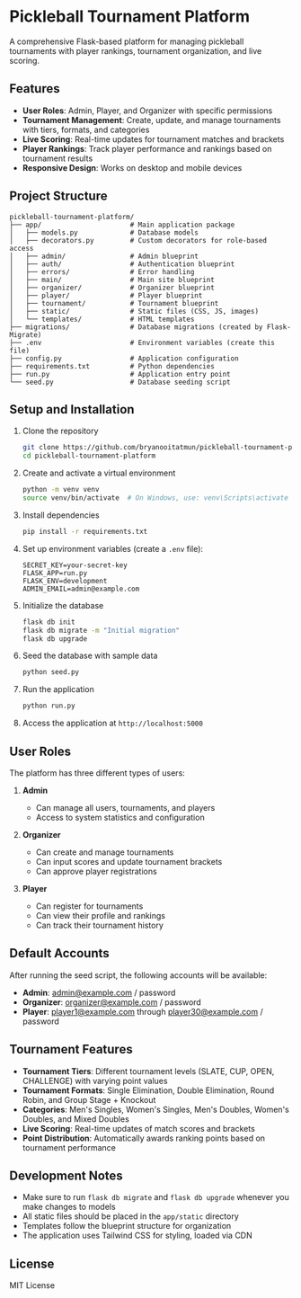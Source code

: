 # Pickleball Tournament Platform

A comprehensive Flask-based platform for managing pickleball tournaments with player rankings, tournament organization, and live scoring.

## Features

- **User Roles**: Admin, Player, and Organizer with specific permissions
- **Tournament Management**: Create, update, and manage tournaments with tiers, formats, and categories
- **Live Scoring**: Real-time updates for tournament matches and brackets
- **Player Rankings**: Track player performance and rankings based on tournament results
- **Responsive Design**: Works on desktop and mobile devices

## Project Structure

```
pickleball-tournament-platform/
├── app/                      # Main application package
│   ├── models.py             # Database models
│   ├── decorators.py         # Custom decorators for role-based access
│   ├── admin/                # Admin blueprint
│   ├── auth/                 # Authentication blueprint
│   ├── errors/               # Error handling
│   ├── main/                 # Main site blueprint
│   ├── organizer/            # Organizer blueprint
│   ├── player/               # Player blueprint
│   ├── tournament/           # Tournament blueprint
│   ├── static/               # Static files (CSS, JS, images)
│   └── templates/            # HTML templates
├── migrations/               # Database migrations (created by Flask-Migrate)
├── .env                      # Environment variables (create this file)
├── config.py                 # Application configuration
├── requirements.txt          # Python dependencies
├── run.py                    # Application entry point
└── seed.py                   # Database seeding script
```

## Setup and Installation

1. Clone the repository
   ```bash
   git clone https://github.com/bryanooitatmun/pickleball-tournament-platform.git
   cd pickleball-tournament-platform
   ```

2. Create and activate a virtual environment
   ```bash
   python -m venv venv
   source venv/bin/activate  # On Windows, use: venv\Scripts\activate
   ```

3. Install dependencies
   ```bash
   pip install -r requirements.txt
   ```

4. Set up environment variables (create a `.env` file):
   ```
   SECRET_KEY=your-secret-key
   FLASK_APP=run.py
   FLASK_ENV=development
   ADMIN_EMAIL=admin@example.com
   ```

5. Initialize the database
   ```bash
   flask db init
   flask db migrate -m "Initial migration"
   flask db upgrade
   ```

6. Seed the database with sample data
   ```bash
   python seed.py
   ```

7. Run the application
   ```bash
   python run.py
   ```

8. Access the application at `http://localhost:5000`

## User Roles

The platform has three different types of users:

1. **Admin**
   - Can manage all users, tournaments, and players
   - Access to system statistics and configuration

2. **Organizer**
   - Can create and manage tournaments
   - Can input scores and update tournament brackets
   - Can approve player registrations

3. **Player**
   - Can register for tournaments
   - Can view their profile and rankings
   - Can track their tournament history

## Default Accounts

After running the seed script, the following accounts will be available:

- **Admin**: admin@example.com / password
- **Organizer**: organizer@example.com / password
- **Player**: player1@example.com through player30@example.com / password

## Tournament Features

- **Tournament Tiers**: Different tournament levels (SLATE, CUP, OPEN, CHALLENGE) with varying point values
- **Tournament Formats**: Single Elimination, Double Elimination, Round Robin, and Group Stage + Knockout
- **Categories**: Men's Singles, Women's Singles, Men's Doubles, Women's Doubles, and Mixed Doubles
- **Live Scoring**: Real-time updates of match scores and brackets
- **Point Distribution**: Automatically awards ranking points based on tournament performance

## Development Notes

- Make sure to run `flask db migrate` and `flask db upgrade` whenever you make changes to models
- All static files should be placed in the `app/static` directory
- Templates follow the blueprint structure for organization
- The application uses Tailwind CSS for styling, loaded via CDN

## License

MIT License
